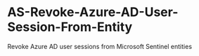 # AS-Revoke-Azure-AD-User-Session-From-Entity
Revoke Azure AD user sessions from Microsoft Sentinel entities
